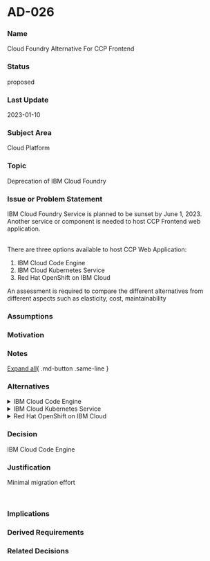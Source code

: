 

# AD-026

### Name

Cloud Foundry Alternative For CCP Frontend

### Status

proposed

### Last Update

2023-01-10

### Subject Area

Cloud Platform

### Topic

Deprecation of IBM Cloud Foundry

### Issue or Problem Statement

IBM Cloud Foundry&nbsp;Service is planned to be sunset by June 1, 2023. Another service or component is needed to host CCP Frontend web application.<div><br></div><div>There are three options available to host CCP Web Application:</div><div><ol><li>IBM Cloud Code Engine</li><li>IBM Cloud Kubernetes Service</li><li>Red Hat OpenShift on IBM Cloud
</li></ol></div><div>An assessment is required to compare the different alternatives from different aspects such as elasticity, cost, maintainability</div>

### Assumptions



### Motivation



### Notes



[Expand all](#){ .md-button .same-line }

### Alternatives


    

<details markdown=1>
<summary markdown="span">IBM Cloud Code Engine</summary>

<table>
    <caption></caption>
    <thead>
        <tr>
            <th></th>
            <th></th>
        </tr>
    </thead>
    <tr>
        <td> <strong>Name</strong> </td>
        <td>IBM Cloud Code Engine</td>
    </tr>
    <tr>
        <td> <strong>Description</strong> </td>
        <td>IBM Cloud Code Engine is a fully managed, serverless platform that runs your containerized workloads<div><br></div><div>Ref. https://cloud.ibm.com/docs/codeengine</div></td>
    </tr>
    <tr>
        <td> <strong>Best Applied</strong> </td>
        <td><div><div><b>Elasticity: </b>Auto-scaling based on number of HTTP requests is built in (Minimum instances are down to zero and max instances are up to 250 instance)<br></div><div><b>Cost: </b>Only pay for when workloads run (GB-sec, vCPU-sec &amp; invocations)</div><div><b>Management:</b> Managed Application. No container, cluster, networking, or infrastructure skills required</div><div><b>Monitoring:</b> Will be monitored using New Relic</div><div><b>DevOps:</b> Integrated with IBM Cloud Pipelines</div></div></td>
    </tr>
    <tr>
        <td> <strong>Contraindications</strong> </td>
        <td></td>
    </tr>
</table>


</details>


    

<details markdown=1>
<summary markdown="span">IBM Cloud Kubernetes Service</summary>

<table>
    <caption></caption>
    <thead>
        <tr>
            <th></th>
            <th></th>
        </tr>
    </thead>
    <tr>
        <td> <strong>Name</strong> </td>
        <td>IBM Cloud Kubernetes Service</td>
    </tr>
    <tr>
        <td> <strong>Description</strong> </td>
        <td>IBM Kubernetes container orchestration&nbsp;platform.<div><br></div><div>Ref. https://cloud.ibm.com/docs/containers</div></td>
    </tr>
    <tr>
        <td> <strong>Best Applied</strong> </td>
        <td>
<div><b>Elasticity: </b>Auto-scaling based on number of HTTP requests is built in.
</div><div><b>Management:</b> Managed Cluster<br></div><div><b>Monitoring:</b> Will be monitored using New Relic
</div><div><b>DevOps:</b> Integrated with IBM Cloud Pipelines</div></td>
    </tr>
    <tr>
        <td> <strong>Contraindications</strong> </td>
        <td><div><b>Cost: </b>Cluster (size of cluster * time) + integrations (GB-time) + load balancers (cost * time)</div></td>
    </tr>
</table>


</details>


    

<details markdown=1>
<summary markdown="span">Red Hat OpenShift on IBM Cloud</summary>

<table>
    <caption></caption>
    <thead>
        <tr>
            <th></th>
            <th></th>
        </tr>
    </thead>
    <tr>
        <td> <strong>Name</strong> </td>
        <td>Red Hat OpenShift on IBM Cloud</td>
    </tr>
    <tr>
        <td> <strong>Description</strong> </td>
        <td>A managed Red Hat OpenShift cloud service that reduces operational complexity and helps organizations build and scale applications with the security of IBM Cloud<div><br></div><div>https://www.ibm.com/eg-en/cloud/openshift<br><div>
</div></div></td>
    </tr>
    <tr>
        <td> <strong>Best Applied</strong> </td>
        <td><div><b>Elasticity:</b> On Red Hat OpenShift on IBM Cloud, applications are synonymous to pods. With Kubernetes, you can automatically scale up or down your pods based on CPU or memory</div><div><b>Management:</b> Managed Cluster<br></div><div><b>Monitoring: </b>Will be monitored using New Relic</div><div><b>DevOps: </b>Integrated with IBM Cloud Pipelines</div></td>
    </tr>
    <tr>
        <td> <strong>Contraindications</strong> </td>
        <td><b>Cost:</b> OCP license + Cluster (size of cluster * time) + integrations (GB-time) + load balancers (cost * time) Can obtain an OCP license if you get Cloud Paks</td>
    </tr>
</table>


</details>


    



### Decision

IBM Cloud Code Engine

### Justification

Minimal migration effort
<div><br></div>

### Implications



### Derived Requirements



### Related Decisions



